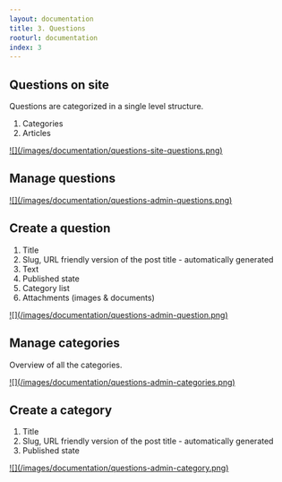 ```yaml
---
layout: documentation
title: 3. Questions
rooturl: documentation
index: 3
---
```


## Questions on site

Questions are categorized in a single level structure.

1. Categories
2. Articles

<a href="/images/documentation/questions-site-questions.png" data-gallery="enabled">
![](/images/documentation/questions-site-questions.png)
</a>

## Manage questions

<a href="/images/documentation/questions-admin-questions.png" data-gallery="enabled">
![](/images/documentation/questions-admin-questions.png)
</a>

## Create a question

1. Title
2. Slug, URL friendly version of the post title - automatically generated
3. Text
4. Published state
5. Category list
6. Attachments (images & documents)

<a href="/images/documentation/questions-admin-question.png" data-gallery="enabled">
![](/images/documentation/questions-admin-question.png)
</a>

## Manage categories

Overview of all the categories.

<a href="/images/documentation/questions-admin-categories.png" data-gallery="enabled">
![](/images/documentation/questions-admin-categories.png)
</a>

## Create a category

1. Title
2. Slug, URL friendly version of the post title - automatically generated
3. Published state

<a href="/images/documentation/questions-admin-category.png" data-gallery="enabled">
![](/images/documentation/questions-admin-category.png)
</a>
